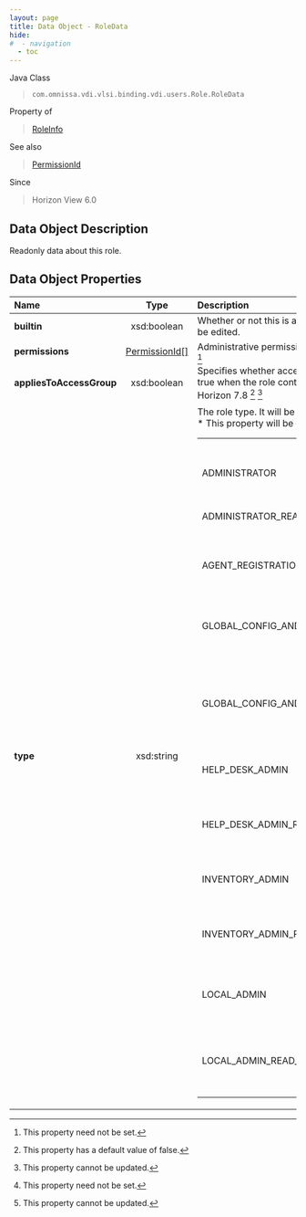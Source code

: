 ```yaml
---
layout: page
title: Data Object - RoleData
hide:
#  - navigation
  - toc
---
```






Java Class
> `com.omnissa.vdi.vlsi.binding.vdi.users.Role.RoleData`

Property of
> [RoleInfo](vdi.users.Role.RoleInfo.md#field_detail)

See also
> [PermissionId](vdi.entity.PermissionId.md)

Since
> Horizon View 6.0


## Data Object Description

Readonly data about this role.

## Data Object Properties

 Name | Type | Description
:---|:---:|:---
**builtin**|  xsd:boolean|  Whether or not this is a built-in role (or custom). Built-in roles cannot be edited.
**permissions**| [PermissionId[]](vdi.entity.PermissionId.md)|  Administrative permissions (user/group and access group) for this role. [^1]
**appliesToAccessGroup**|  xsd:boolean|  Specifies whether access group is applicable for this role. This will be true when the role contains atleast one object specific privilege.  **_Since_** Horizon 7.8 [^5] [^2]
**type**|  xsd:string|  The role type. It will be null for custom roles.  **_Since_** Horizon 7.8 [^1] [^2] <br>* This property will be one of:<br><table><tr><th>Value</th><th>Description</th></tr><tr><td>ADMINISTRATOR</td><td>Role with full administrative rights</td></tr><tr><td>ADMINISTRATOR_READ_ONLY</td><td>Role with full read-only administrative rights</td></tr><tr><td>AGENT_REGISTRATION_ADMIN</td><td>Role with rights to register Agents</td></tr><tr><td>GLOBAL_CONFIG_AND_POLICY_ADMIN</td><td>Role with rights for View Configuration settings and policies</td></tr><tr><td>GLOBAL_CONFIG_AND_POLICY_ADMIN_READ_ONLY</td><td>Role with read-only rights for View Configuration settings and policies</td></tr><tr><td>HELP_DESK_ADMIN</td><td>Role with rights for Help Desk portal management</td></tr><tr><td>HELP_DESK_ADMIN_READ_ONLY</td><td>Role with read-only rights for Help Desk portal management</td></tr><tr><td>INVENTORY_ADMIN</td><td>Role with rights for inventory management</td></tr><tr><td>INVENTORY_ADMIN_READ_ONLY</td><td>Role with read-only rights for inventory management</td></tr><tr><td>LOCAL_ADMIN</td><td>Local Pod Administration role with full administrative rights</td></tr><tr><td>LOCAL_ADMIN_READ_ONLY</td><td>Local Pod Administration role with full read-only administrative rights</td></tr></table>


 


[^1]: This property need not be set.
[^2]: This property cannot be updated.
[^5]: This property has a default value of false.